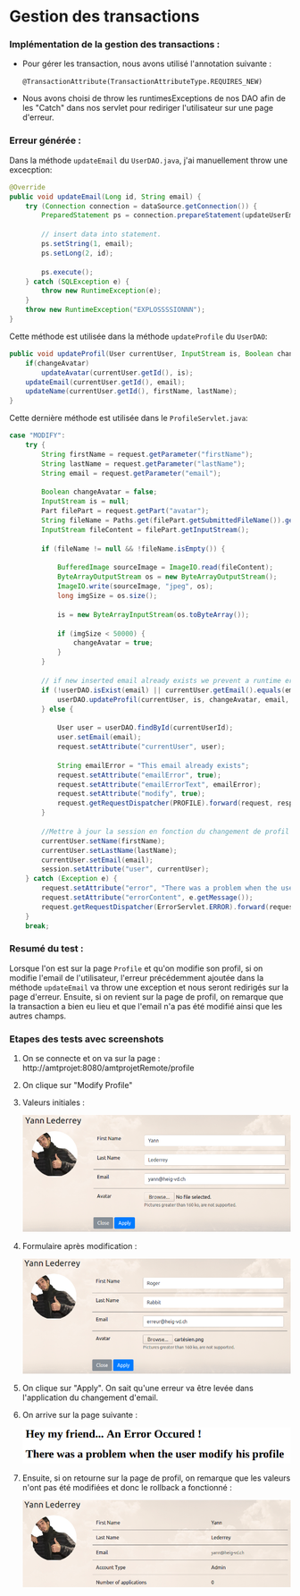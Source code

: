 # Gestion des transactions



### Implémentation de la gestion des transactions :

- Pour gérer les transaction, nous avons utilisé l'annotation suivante :

  `@TransactionAttribute(TransactionAttributeType.REQUIRES_NEW)`

- Nous avons choisi de throw les runtimesExceptions de nos DAO afin de les "Catch" dans nos servlet pour rediriger l'utilisateur sur une page d'erreur.



### Erreur générée : 

Dans la méthode `updateEmail` du `UserDAO.java`, j'ai manuellement throw une excecption:

```java
@Override
public void updateEmail(Long id, String email) {
    try (Connection connection = dataSource.getConnection()) {
        PreparedStatement ps = connection.prepareStatement(updateUserEmail);

        // insert data into statement.
        ps.setString(1, email);
        ps.setLong(2, id);

        ps.execute();
    } catch (SQLException e) {
        throw new RuntimeException(e);
    }
    throw new RuntimeException("EXPLOSSSSIONNN");
}
```

Cette méthode est utilisée dans la méthode `updateProfile` du `UserDAO`:

```java
public void updateProfil(User currentUser, InputStream is, Boolean changeAvatar, String email, String firstName, String lastName){
    if(changeAvatar)
        updateAvatar(currentUser.getId(), is);
    updateEmail(currentUser.getId(), email);
    updateName(currentUser.getId(), firstName, lastName);
}
```

Cette dernière méthode est utilisée dans le `ProfileServlet.java`:

```java
case "MODIFY":
    try {
        String firstName = request.getParameter("firstName");
        String lastName = request.getParameter("lastName");
        String email = request.getParameter("email");

        Boolean changeAvatar = false;
        InputStream is = null;
        Part filePart = request.getPart("avatar");
        String fileName = Paths.get(filePart.getSubmittedFileName()).getFileName().toString();
        InputStream fileContent = filePart.getInputStream();

        if (fileName != null && !fileName.isEmpty()) {

            BufferedImage sourceImage = ImageIO.read(fileContent);
            ByteArrayOutputStream os = new ByteArrayOutputStream();
            ImageIO.write(sourceImage, "jpeg", os);
            long imgSize = os.size();

            is = new ByteArrayInputStream(os.toByteArray());

            if (imgSize < 50000) {
                changeAvatar = true;
            }
        }

        // if new inserted email already exists we prevent a runtime error at database insert and inform the user to change it.
        if (!userDAO.isExist(email) || currentUser.getEmail().equals(email)) {
            userDAO.updateProfil(currentUser, is, changeAvatar, email, firstName, lastName);
        } else {

            User user = userDAO.findById(currentUserId);
            user.setEmail(email);
            request.setAttribute("currentUser", user);

            String emailError = "This email already exists";
            request.setAttribute("emailError", true);
            request.setAttribute("emailErrorText", emailError);
            request.setAttribute("modify", true);
            request.getRequestDispatcher(PROFILE).forward(request, response);
        }

        //Mettre à jour la session en fonction du changement de profil
        currentUser.setName(firstName);
        currentUser.setLastName(lastName);
        currentUser.setEmail(email);
        session.setAttribute("user", currentUser);
    } catch (Exception e) {
        request.setAttribute("error", "There was a problem when the user modify his profile");
        request.setAttribute("errorContent", e.getMessage());
        request.getRequestDispatcher(ErrorServlet.ERROR).forward(request, response);
    }
    break;
```

### Resumé du test :

Lorsque l'on est sur la page `Profile` et qu'on modifie son profil, si on modifie l'email de l'utilisateur, l'erreur précédemment ajoutée dans la méthode `updateEmail` va throw une exception et nous seront redirigés sur la page d'erreur. Ensuite, si on revient sur la page de profil, on remarque que la transaction a bien eu lieu et que l'email n'a pas été modifié ainsi que les autres champs.

### Etapes des tests avec screenshots

1. On se connecte et on va sur la page : http://amtprojet:8080/amtprojetRemote/profile

2. On clique sur "Modify Profile"

3. Valeurs initiales : 

   ![1542221884824](./img/profile.png)

4. Formulaire après modification : 

   ![1542222041512](./img/profileModify.png)

5. On clique sur "Apply". On sait qu'une erreur va être levée dans l'application du changement d'email.

6. On arrive sur la page suivante : 

   ![1542222136971](./img/errorProfile.png)

7. Ensuite, si on retourne sur la page de profil, on remarque que les valeurs n'ont pas été modifiées et donc le rollback a fonctionné :

   ![1542222189083](./img/newProfile.png)

